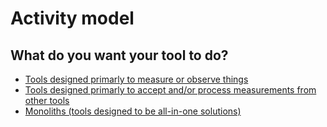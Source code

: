 # Activity model
## What do you want your tool to do?

* [Tools designed primarly to measure or observe things](emitters)
* [Tools designed primarly to accept and/or process measurements from other tools](collectors)
* [Monoliths (tools designed to be all-in-one solutions)](monoliths)
